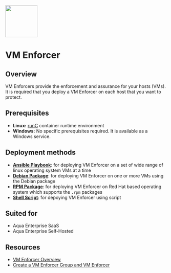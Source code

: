 <img src="https://avatars3.githubusercontent.com/u/12783832?s=200&v=4" height="100" width="100" />

# VM Enforcer

## Overview
VM Enforcers provide the enforcement and assurance for your hosts (VMs). It is required that you deploy a VM Enforcer on each host that you want to protect.

## Prerequisites

* **Linux:** [runC](https://www.docker.com/blog/runc/) container runtime environment
* **Windows:** No specific prerequisites required. It is available as a Windows service.

## Deployment methods

* [**Ansible Playbook**](./ansible/): for deploying VM Enforcer on a set of wide range of linux operating system VMs at a time
* [**Debian Package**](./deb/): for deploying VM Enforcer on one or more VMs using the Debian package
* [**RPM Package**](./rpm/): for deploying VM Enforcer on Red Hat based operating system which supports the `.rpm` packages
* [**Shell Script**](./shell/): for depoying VM Enforcer using script

## Suited for

* Aqua Enterprise SaaS
* Aqua Enterprise Self-Hosted

## Resources

* [VM Enforcer Overview](https://docs.aquasec.com/docs/enforcers-overview#section-vm-enforcers)
* [Create a VM Enforcer Group and VM Enforcer](https://docs.aquasec.com/docs/create-a-vm-enforcer-group-and-vm-enforcer)